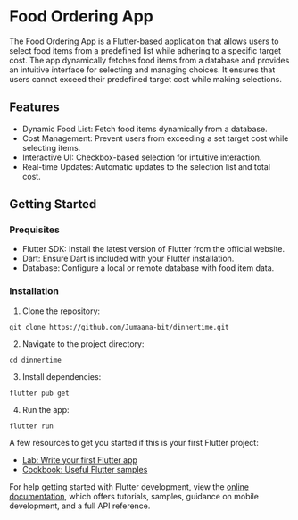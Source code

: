 # Food Ordering App

The Food Ordering App is a Flutter-based application that allows users to select food items from a predefined list while adhering to a specific target cost. The app dynamically fetches food items from a database and provides an intuitive interface for selecting and managing choices. It ensures that users cannot exceed their predefined target cost while making selections.

## Features
* Dynamic Food List: Fetch food items dynamically from a database.
* Cost Management: Prevent users from exceeding a set target cost while selecting items.
* Interactive UI: Checkbox-based selection for intuitive interaction.
* Real-time Updates: Automatic updates to the selection list and total cost.

## Getting Started

### Prequisites
* Flutter SDK: Install the latest version of Flutter from the official website.
* Dart: Ensure Dart is included with your Flutter installation.
* Database: Configure a local or remote database with food item data.

### Installation
1. Clone the repository:
```
git clone https://github.com/Jumaana-bit/dinnertime.git
```
2. Navigate to the project directory:
```
cd dinnertime
```
3. Install dependencies:
```
flutter pub get
```
4. Run the app:
```
flutter run
```

A few resources to get you started if this is your first Flutter project:

- [Lab: Write your first Flutter app](https://docs.flutter.dev/get-started/codelab)
- [Cookbook: Useful Flutter samples](https://docs.flutter.dev/cookbook)

For help getting started with Flutter development, view the
[online documentation](https://docs.flutter.dev/), which offers tutorials,
samples, guidance on mobile development, and a full API reference.
